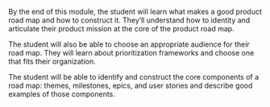 By the end of this module, the student will learn what makes a good product road map and how to construct it. They’ll understand how to identity and articulate their product mission at the core of the product road map.

The student will also be able to choose an appropriate audience for their road map. They will learn about prioritization frameworks and choose one that fits their organization.

The student will be able to identify and construct the core components of a road map: themes, milestones, epics, and user stories and describe good examples of those components.
